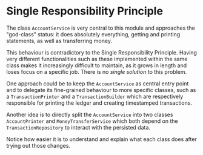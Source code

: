 # Single Responsibility Principle

The class `AccountService` is very central to this module and approaches the "god-class" status: it does absolutely everything, getting and printing statements, as well as transferring money.

This behaviour is contradictory to the Single Responsibility Principle. Having very different functionalities such as these implemented within the same class makes it increasingly difficult to maintain, as it grows in length and loses focus on a specific job. There is no _single solution_ to this problem.

One approach could be to keep the `AccountService` as central entry point and to delegate its fine-grained behaviour to more specific classes, such as a `TransactionPrinter` and a `TransactionBuilder` which are respectively responsible for printing the ledger and creating timestamped transactions.

Another idea is to directly split the `AccountService` into two classes `AccountPrinter` and `MoneyTransferService` which both depend on the `TransactionRepository` to interact with the persisted data.

Notice how easier it is to understand and explain what each class does after trying out those changes.
